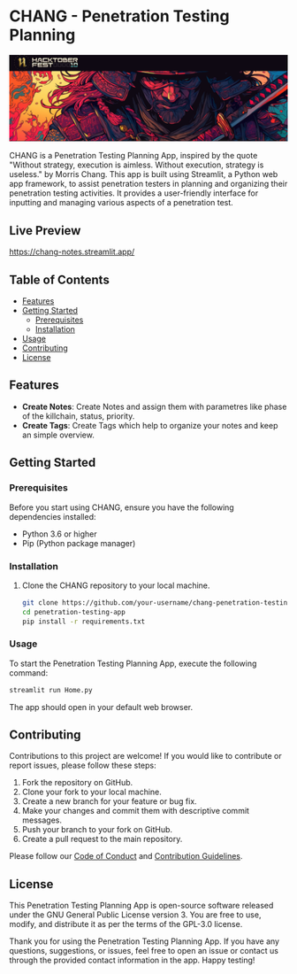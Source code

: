 # CHANG - Penetration Testing Planning

![CHANG Logo](logo.png)

CHANG is a Penetration Testing Planning App, inspired by the quote "Without strategy, execution is aimless. Without execution, strategy is useless." by Morris Chang. This app is built using Streamlit, a Python web app framework, to assist penetration testers in planning and organizing their penetration testing activities. It provides a user-friendly interface for inputting and managing various aspects of a penetration test.

## Live Preview
https://chang-notes.streamlit.app/ 

## Table of Contents

- [Features](#features)
- [Getting Started](#getting-started)
  - [Prerequisites](#prerequisites)
  - [Installation](#installation)
- [Usage](#usage)
- [Contributing](#contributing)
- [License](#license)

## Features

- **Create Notes**: Create Notes and assign them with parametres like phase of the killchain, status, priority.
- **Create Tags**: Create Tags which help to organize your notes and keep an simple overview.

## Getting Started

### Prerequisites

Before you start using CHANG, ensure you have the following dependencies installed:

- Python 3.6 or higher
- Pip (Python package manager)

### Installation

1. Clone the CHANG repository to your local machine.

   ```bash
   git clone https://github.com/your-username/chang-penetration-testing.git
   cd penetration-testing-app
   pip install -r requirements.txt
   ```

### Usage
To start the Penetration Testing Planning App, execute the following command:
   ```bash
   streamlit run Home.py
   ```
The app should open in your default web browser.
## Contributing

Contributions to this project are welcome! If you would like to contribute or report issues, please follow these steps:

1. Fork the repository on GitHub.
2. Clone your fork to your local machine.
3. Create a new branch for your feature or bug fix.
4. Make your changes and commit them with descriptive commit messages.
5. Push your branch to your fork on GitHub.
6. Create a pull request to the main repository.

Please follow our [Code of Conduct](CODE_OF_CONDUCT.md) and [Contribution Guidelines](CONTRIBUTING.md).

## License

This Penetration Testing Planning App is open-source software released under the GNU General Public License version 3. You are free to use, modify, and distribute it as per the terms of the GPL-3.0 license.

Thank you for using the Penetration Testing Planning App. If you have any questions, suggestions, or issues, feel free to open an issue or contact us through the provided contact information in the app. Happy testing!
